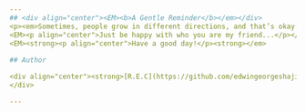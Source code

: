 ```yaml
---
## <div align="center"><EM><b>A Gentle Reminder</b></em></div>
<p><em>Sometimes, people grow in different directions, and that’s okay. What matters most is how you rebuild yourself and find happiness within.</EM> </p>
<EM><p align="center">Just be happy with who you are my friend...</p></em>
<EM><strong><p align="center">Have a good day!</p><strong></em>
  
## Author

<div align="center"><strong>[R.E.C](https://github.com/edwingeorgeshaji)</strong>
</div>

---
```


